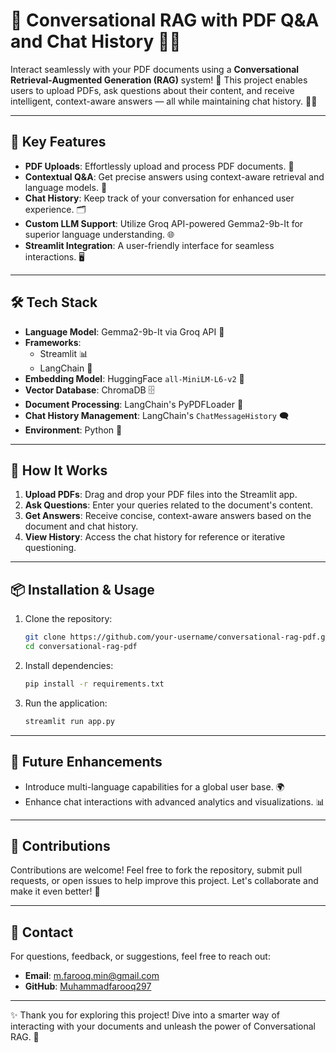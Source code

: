 # 📄 Conversational RAG with PDF Q&A and Chat History 🧠💬

Interact seamlessly with your PDF documents using a **Conversational Retrieval-Augmented Generation (RAG)** system! 🚀 This project enables users to upload PDFs, ask questions about their content, and receive intelligent, context-aware answers — all while maintaining chat history. 📝✨

---

## 🌟 Key Features
- **PDF Uploads**: Effortlessly upload and process PDF documents. 📂
- **Contextual Q&A**: Get precise answers using context-aware retrieval and language models. 🤖
- **Chat History**: Keep track of your conversation for enhanced user experience. 🗂️
- **Custom LLM Support**: Utilize Groq API-powered Gemma2-9b-It for superior language understanding. 🌐
- **Streamlit Integration**: A user-friendly interface for seamless interactions. 🖥️

---

## 🛠️ Tech Stack
- **Language Model**: Gemma2-9b-It via Groq API 🔑
- **Frameworks**: 
  - Streamlit 📊
  - LangChain 🔗
- **Embedding Model**: HuggingFace `all-MiniLM-L6-v2` 🧠
- **Vector Database**: ChromaDB 🗄️
- **Document Processing**: LangChain's PyPDFLoader 📄
- **Chat History Management**: LangChain's `ChatMessageHistory` 🗨️
- **Environment**: Python 🐍

---

## 🚀 How It Works
1. **Upload PDFs**: Drag and drop your PDF files into the Streamlit app.
2. **Ask Questions**: Enter your queries related to the document's content.
3. **Get Answers**: Receive concise, context-aware answers based on the document and chat history.
4. **View History**: Access the chat history for reference or iterative questioning.

---

## 📦 Installation & Usage
1. Clone the repository:
   ```bash
   git clone https://github.com/your-username/conversational-rag-pdf.git
   cd conversational-rag-pdf
2. Install dependencies:
   ```bash
   pip install -r requirements.txt
3. Run the application:
   ```bash
   streamlit run app.py
---

## 📝 Future Enhancements
- Introduce multi-language capabilities for a global user base. 🌍
- Enhance chat interactions with advanced analytics and visualizations. 📊

---

## 🙌 Contributions
Contributions are welcome! Feel free to fork the repository, submit pull requests, or open issues to help improve this project. Let's collaborate and make it even better! 🤝

---

## 📧 Contact
For questions, feedback, or suggestions, feel free to reach out:
- **Email**: m.farooq.min@gmail.com
- **GitHub**: [Muhammadfarooq297](https://github.com/Muhammadfarooq297)

---

✨ Thank you for exploring this project! Dive into a smarter way of interacting with your documents and unleash the power of Conversational RAG. 🚀


  
